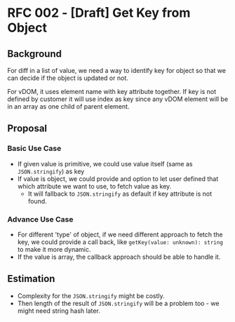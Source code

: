 # RFC 002 - [Draft] Get Key from Object

## Background

For diff in a list of value, we need a way to identify key for object so that we can decide if the object is updated or not.

For vDOM, it uses element name with key attribute together. If key is not defined by customer it will use index as key since any vDOM element will be in an array as one child of parent element.

## Proposal

### Basic Use Case

- If given value is primitive, we could use value itself (same as `JSON.stringify`) as key
- If value is object, we could provide and option to let user defined that which attribute we want to use, to fetch value as key.
  - It will fallback to `JSON.stringify` as default if key attribute is not found.

### Advance Use Case

- For different 'type' of object, if we need different approach to fetch the key, we could provide a call back, like `getKey(value: unknown): string` to make it more dynamic.
- If the value is array, the callback approach should be able to handle it.

## Estimation

- Complexity for the `JSON.stringify` might be costly. 
- Then length of the result of `JSON.stringify` will be a problem too - we might need string hash later.

